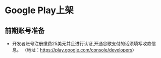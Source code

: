 # Google Play上架

## 前期账号准备
- 开发者账号注册缴费25美元并且进行认证,开通谷歌支付的话须填写收款信息。
（地址：<https://play.google.com/console/developers>）
